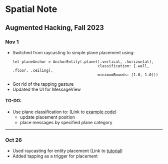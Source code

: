 # Spatial Note
## Augmented Hacking, Fall 2023

### Nov 1
* Switched from raycasting to simple plane placement using:
  ```
  let planeAnchor = AnchorEntity(.plane([.vertical, .horizontal], 
                                        classification: [.wall, .floor, .ceiling],
                                        minimumBounds: [1.0, 1.0]))
  ```
* Got rid of the tapping gesture
* Updated the UI for MessageView
#### TO-DO:
* Use plane classification to: (Link to [example code](https://github.com/augmentedhacking/ar-plane-classification))
  * update placement position
  * place messages by specified plane category
  
---

### Oct 26
* Used raycasting for entity placement (Link to [tutorial](https://coledennis.medium.com/tutorial-tap-to-place-ar-content-using-realitykit-and-swiftui-e2579d93708d
))
* Added tapping as a trigger for placement
